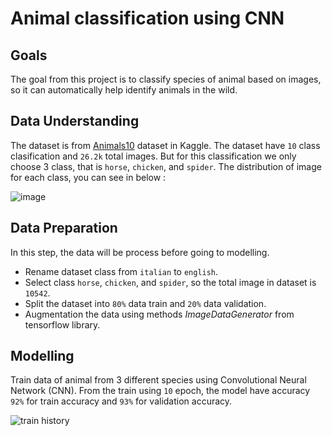 # Animal classification using CNN

## Goals
The goal from this project is to classify species of animal based on images, so it can automatically help identify animals in the wild.

## Data Understanding
The dataset is from [Animals10](https://www.kaggle.com/alessiocorrado99/animals10) dataset in Kaggle. The dataset have `10` class clasification and `26.2k` total images. But for this classification we only choose 3 class, that is `horse`, `chicken`, and `spider`. The distribution of image for each class, you can see in below :

![image](https://user-images.githubusercontent.com/61934759/138651973-b7c08dd8-0f9e-4bed-afe5-120d1d59f235.png)


## Data Preparation
In this step, the data will be process before going to modelling.
* Rename dataset class from `italian` to `english`. 
* Select class `horse`, `chicken`, and `spider`, so the total image in dataset is `10542`.
* Split the dataset into `80%` data train and `20%` data validation. 
* Augmentation the data using methods _ImageDataGenerator_ from tensorflow library.

## Modelling
Train data of animal from 3 different species using Convolutional Neural Network (CNN). From the train using `10` epoch, the model have accuracy `92%` for train accuracy and `93%` for validation accuracy.

![train history](https://user-images.githubusercontent.com/61934759/138654166-9ff109ed-ba77-4163-98fa-3f7ebd568a05.png)